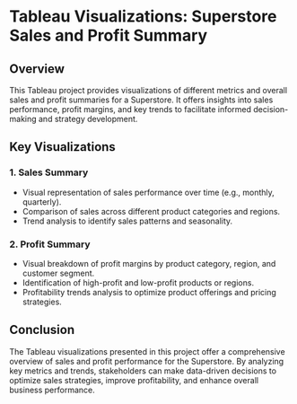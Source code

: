 # Tableau Visualizations: Superstore Sales and Profit Summary

## Overview
This Tableau project provides visualizations of different metrics and overall sales and profit summaries for a Superstore. It offers insights into sales performance, profit margins, and key trends to facilitate informed decision-making and strategy development.

## Key Visualizations

### 1. Sales Summary
- Visual representation of sales performance over time (e.g., monthly, quarterly).
- Comparison of sales across different product categories and regions.
- Trend analysis to identify sales patterns and seasonality.

### 2. Profit Summary
- Visual breakdown of profit margins by product category, region, and customer segment.
- Identification of high-profit and low-profit products or regions.
- Profitability trends analysis to optimize product offerings and pricing strategies.

## Conclusion
The Tableau visualizations presented in this project offer a comprehensive overview of sales and profit performance for the Superstore. By analyzing key metrics and trends, stakeholders can make data-driven decisions to optimize sales strategies, improve profitability, and enhance overall business performance.

